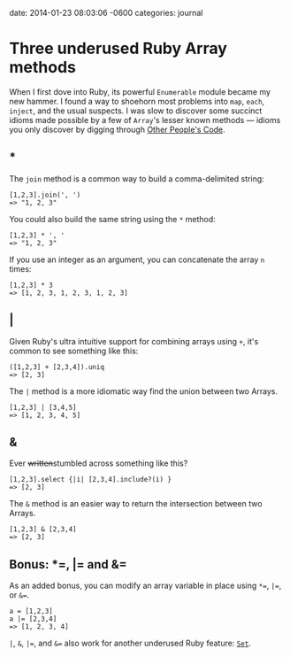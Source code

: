 date: 2014-01-23 08:03:06 -0600
categories: journal

# Three underused Ruby Array methods

When I first dove into Ruby, its powerful `Enumerable` module became my new
hammer. I found a way to shoehorn most problems into `map`, `each`, `inject`,
and the usual suspects. I was slow to discover some succinct idioms made
possible by a few of `Array`'s lesser known methods &mdash; idioms you only discover by
digging through [Other People's Code][opc].

## *

The `join` method is a common way to build a comma-delimited string:

    [1,2,3].join(', ')
    => "1, 2, 3"

You could also build the same string using the `*` method:

    [1,2,3] * ', '
    => "1, 2, 3"

If you use an integer as an argument, you can concatenate the array `n`
times:

    [1,2,3] * 3
    => [1, 2, 3, 1, 2, 3, 1, 2, 3]

## |

Given Ruby's ultra intuitive support for combining arrays using `+`, it's common to see something like this:

    ([1,2,3] + [2,3,4]).uniq
    => [2, 3]

The `|` method is a more idiomatic way find the union between two Arrays.

    [1,2,3] | [3,4,5]
    => [1, 2, 3, 4, 5]

## &

Ever <del>written</del>stumbled across something like this?

    [1,2,3].select {|i| [2,3,4].include?(i) }
    => [2, 3]

The `&` method is an easier way to return the intersection between two Arrays.

    [1,2,3] & [2,3,4]
    => [2, 3]

## Bonus: *=, |= and &=

As an added bonus, you can modify an array variable in place using `*=`, `|=`, or `&=`.

    a = [1,2,3]
    a |= [2,3,4]
    => [1, 2, 3, 4]

`|`, `&`, `|=`, and `&=` also work for another underused Ruby feature: [`Set`][set].

[set]: http://www.ruby-doc.org/stdlib-2.1.0/libdoc/set/rdoc/Set.html
[opc]: http://drnicwilliams.com/2007/06/01/8-steps-for-fixing-other-peoples-code/
